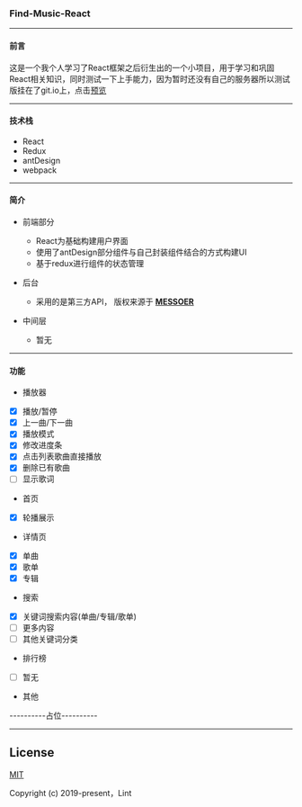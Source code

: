 ### Find-Music-React

----

#### 前言

这是一个我个人学习了React框架之后衍生出的一个小项目，用于学习和巩固React相关知识，同时测试一下上手能力，因为暂时还没有自己的服务器所以测试版挂在了git.io上，点击[预览](https://ltzero.github.io)

----

#### 技术栈

- React
- Redux
- antDesign
- webpack

----

#### 简介

- 前端部分
  - React为基础构建用户界面
  - 使用了antDesign部分组件与自己封装组件结合的方式构建UI
  - 基于redux进行组件的状态管理
- 后台
  - 采用的是第三方API， 版权来源于 **[MESSOER](https://github.com/messoer)**

- 中间层
  - 暂无

----

#### 功能

- 播放器
- [x] 播放/暂停
- [x] 上一曲/下一曲
- [x] 播放模式
- [x] 修改进度条
- [x] 点击列表歌曲直接播放
- [x] 删除已有歌曲
- [ ] 显示歌词
- 首页
- [x] 轮播展示
- 详情页
- [x] 单曲
- [x] 歌单
- [x] 专辑
- 搜索
- [x] 关键词搜索内容(单曲/专辑/歌单)
- [ ] 更多内容
- [ ] 其他关键词分类
- 排行榜
- [ ] 暂无

- 其他

----------占位----------

----

## License
[MIT](https://github.com/Ltzero/Find-Music-React/blob/master/LICENSE)

Copyright (c) 2019-present，Lint







